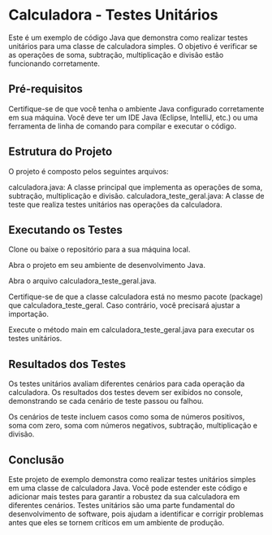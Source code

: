 # Calculadora - Testes Unitários
Este é um exemplo de código Java que demonstra como realizar testes unitários para uma classe de calculadora simples. O objetivo é verificar se as operações de soma, subtração, multiplicação e divisão estão funcionando corretamente.

## Pré-requisitos
Certifique-se de que você tenha o ambiente Java configurado corretamente em sua máquina.
Você deve ter um IDE Java (Eclipse, IntelliJ, etc.) ou uma ferramenta de linha de comando para compilar e executar o código.

## Estrutura do Projeto
O projeto é composto pelos seguintes arquivos:

calculadora.java: A classe principal que implementa as operações de soma, subtração, multiplicação e divisão.
calculadora_teste_geral.java: A classe de teste que realiza testes unitários nas operações da calculadora.
## Executando os Testes
Clone ou baixe o repositório para a sua máquina local.

Abra o projeto em seu ambiente de desenvolvimento Java.

Abra o arquivo calculadora_teste_geral.java.

Certifique-se de que a classe calculadora está no mesmo pacote (package) que calculadora_teste_geral. Caso contrário, você precisará ajustar a importação.

Execute o método main em calculadora_teste_geral.java para executar os testes unitários.

## Resultados dos Testes
Os testes unitários avaliam diferentes cenários para cada operação da calculadora. Os resultados dos testes devem ser exibidos no console, demonstrando se cada cenário de teste passou ou falhou.

Os cenários de teste incluem casos como soma de números positivos, soma com zero, soma com números negativos, subtração, multiplicação e divisão.

## Conclusão
Este projeto de exemplo demonstra como realizar testes unitários simples em uma classe de calculadora Java. Você pode estender este código e adicionar mais testes para garantir a robustez da sua calculadora em diferentes cenários. Testes unitários são uma parte fundamental do desenvolvimento de software, pois ajudam a identificar e corrigir problemas antes que eles se tornem críticos em um ambiente de produção.

